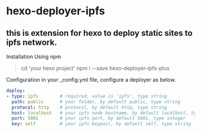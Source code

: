 # hexo-deployer-ipfs
## this is extension for hexo to deploy static sites to ipfs network.

Installation
Using npm
> cd 'your hexo project'
> npm i --save hexo-deployer-ipfs-plus

Configuration
in your _config.yml file, configure a deployer as below.

```yaml
deploy:
- type: ipfs        # required, value is 'ipfs', type string
  path: public      # your folder, by default public, type string
  protocol: http    # protocol, by default http, type string
  host: localhost   # your ipfs node hostname, by default localhost, type string
  port: 5001        # your ipfs port, by default 5001, type integer
  key: self         # your ipfs keypair, by default self, type string
```
